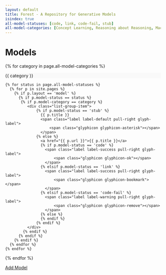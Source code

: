 ```yaml
---
layout: default
title: Forest - A Repository for Generative Models
isindex: true
all-model-statuses: [code, link, code-fail, stub]
all-model-categories: [Concept Learning, Reasoning about Reasoning, Machine Learning, Nonparametric Models, Undirected Constraints, Inverse Dynamics, Miscellaneous]
---
```


<div class="page-header">
  <h1>Models<br /></h1>
</div>

{% for category in page.all-model-categories %}

<div class="list-group">

  <div class="list-group-item" style="background-color: #F9F9F9">
    {{ category }}
  </div>

    {% for status in page.all-model-statuses %}
      {% for p in site.pages %}        
        {% if p.layout == 'model' %}
          {% if p.model-status == status %}
           {% if p.model-category == category %}
              <div class="list-group-item">
                  {% if p.model-status == 'stub' %}
                    {{ p.title }}
                    <span class="label label-default pull-right glyph-label">
                        <span class="glyphicon glyphicon-asterisk"></span>                    
                    </span>
                  {% else %}
                    <a href="{{ p.url }}">{{ p.title }}</a>                  
                    {% if p.model-status == 'code' %}
                      <span class="label label-success pull-right glyph-label">
                          <span class="glyphicon glyphicon-ok"></span>
                      </span>            
                    {% elsif p.model-status == 'link' %}
                      <span class="label label-success pull-right glyph-label">
                          <span class="glyphicon glyphicon-bookmark"></span>                      
                      </span>                      
                    {% elsif p.model-status == 'code-fail' %}                      
                      <span class="label label-warning pull-right glyph-label">
                          <span class="glyphicon glyphicon-remove"></span>
                      </span>                    
                    {% else %}
                    {% endif %}
                  {% endif %}
              </div>
            {% endif %}
          {% endif %}
        {% endif %}
      {% endfor %}
    {% endfor %}

</div>

{% endfor %}

<div class="btn-toolbar bottom-toolbar pull-right">
    <a class="btn btn-success" id="github-add-link" href="https://github.com/forestdb/forestdb.org/new/gh-pages/models">Add Model</a>
</div>
